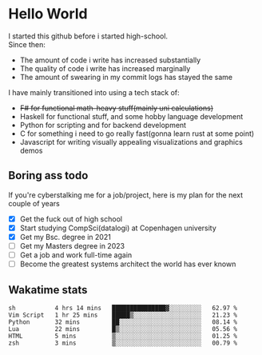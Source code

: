 # Hello World

I started this github before i started high-school.  
Since then:
- The amount of code i write has increased substantially
- The quality of code i write has increased marginally
- The amount of swearing in my commit logs has stayed the same

I have mainly transitioned into using a tech stack of:
- ~~F# for functional math-heavy stuff(mainly uni calculations)~~
- Haskell for functional stuff, and some hobby language development
- Python for scripting and for backend development
- C for something i need to go really fast(gonna learn rust at some point)
- Javascript for writing visually appealing visualizations and graphics demos

## Boring ass todo
If you're cyberstalking me for a job/project, here is my plan for the next couple of years
- [x] Get the fuck out of high school
- [x] Start studying CompSci(datalogi) at Copenhagen university
- [x] Get my Bsc. degree in 2021
- [ ] Get my Masters degree in 2023
- [ ] Get a job and work full-time again
- [ ] Become the greatest systems architect the world has ever known

## Wakatime stats
<!--START_SECTION:waka-->

```text
sh           4 hrs 14 mins   ███████████████▓░░░░░░░░░   62.97 %
Vim Script   1 hr 25 mins    █████▒░░░░░░░░░░░░░░░░░░░   21.23 %
Python       32 mins         ██░░░░░░░░░░░░░░░░░░░░░░░   08.14 %
Lua          22 mins         █▒░░░░░░░░░░░░░░░░░░░░░░░   05.56 %
HTML         5 mins          ▒░░░░░░░░░░░░░░░░░░░░░░░░   01.25 %
zsh          3 mins          ▒░░░░░░░░░░░░░░░░░░░░░░░░   00.79 %
```

<!--END_SECTION:waka-->
